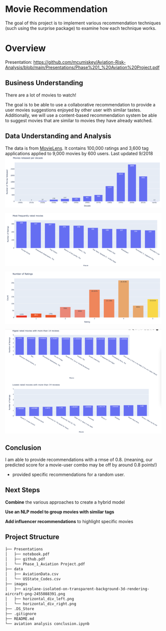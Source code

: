 
# Movie Recommendation 
The goal of this project is to implement various recommendation techniques (such using the surprise package) to examine how each technique works. 

# Overview
Presentation: https://github.com/mcumiskey/Aviation-Risk-Analysis/blob/main/Presentations/Phase%201_%20Aviation%20Project.pdf


## Business Understanding
There are a lot of movies to watch! 

The goal is to be able to use a collaborative recommendation to provide a user movies suggestions enjoyed by other user with similar tastes. Additionally, we will use a content-based recommendation system be able to suggest movies that are similar to movies they have already watched. 

## Data Understanding and Analysis

The data is from [MovieLens](https://grouplens.org/datasets/movielens/latest/). It contains 100,000 ratings and 3,600 tag applications applied to 9,000 movies by 600 users. Last updated 9/2018
![most movies are from the 1980s - 2010s](img/image-4.png)

![Forrest Gump is a frequently rated movie](img/image-2.png)

![most ratings are in the 3-4 range (on a scale of 0.5 to 5)](img/image-1.png)

![highest and lowest rated movies with a significant number of reviews](img/image-3.png)

## Conclusion
I am able to provide recommendations with a rmse of 0.8. (meaning, our predicted score for a movie-user combo may be off by around 0.8 points!)

- provided specific recommendations for a random user.

## Next Steps 
**Combine** the various approaches to create a hybrid model 

**Use an NLP model to group movies with similar tags** 

**Add influencer recommendations** to highlight specific movies 


## Project Structure 
```
├── Presentations
│   ├── notebook.pdf
│   ├── github.pdf
│   └── Phase_1_Aviation Project.pdf
├── data
│   ├── AviationData.csv
│   └── USState_Codes.csv
├── images
│   ├── airplane-isolated-on-transparent-background-3d-rendering-aircraft-png-2455088391.png
│   ├── horizontal_div_left.png
│   └── horizontal_div_right.png
├── .DS_Store
├── .gitignore
├── README.md
└── aviation analysis conclusion.ipynb
```